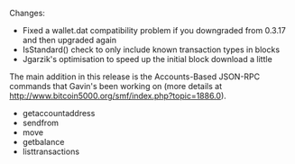Changes:
* Fixed a wallet.dat compatibility problem if you downgraded from 0.3.17 and then upgraded again
* IsStandard() check to only include known transaction types in blocks
* Jgarzik's optimisation to speed up the initial block download a little

The main addition in this release is the Accounts-Based JSON-RPC commands that Gavin's been working on (more details at http://www.bitcoin5000.org/smf/index.php?topic=1886.0).  
* getaccountaddress
* sendfrom
* move
* getbalance
* listtransactions
